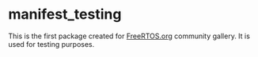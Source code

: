 # manifest_testing

This is the first package created for [FreeRTOS.org](https://freertos.org) community gallery. It is used for testing purposes.
